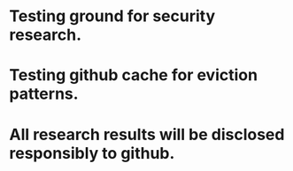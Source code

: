 ﻿# Testing ground for security research.


# Testing github cache for eviction patterns.
# All research results will be disclosed responsibly to github. 
 
 
 
